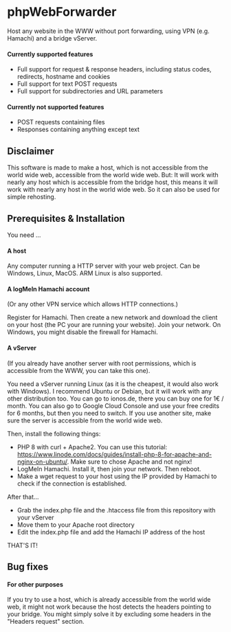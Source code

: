 # phpWebForwarder
Host any website in the WWW without port forwarding, using VPN (e.g. Hamachi) and a bridge vServer.

#### Currently supported features ####

- Full support for request & response headers, including status codes, redirects, hostname and cookies
- Full support for text POST requests
- Full support for subdirectories and URL parameters

#### Currently not supported features ####

- POST requests containing files
- Responses containing anything except text

## Disclaimer ##

This software is made to make a host, which is not accessible from the world wide web, accessible from the world wide web.
But: It will work with nearly any host which is accessible from the bridge host, this means it will work with nearly any host in the world wide web.
So it can also be used for simple rehosting.

## Prerequisites & Installation ##

You need ...

#### A host ####
Any computer running a HTTP server with your web project. Can be Windows, Linux, MacOS. ARM Linux is also supported.

#### A logMeIn Hamachi account ####
(Or any other VPN service which allows HTTP connections.)

Register for Hamachi. Then create a new network and download the client on your host (the PC your are running your website). Join your network.
On Windows, you might disable the firewall for Hamachi.

#### A vServer ####
(If you already have another server with root permissions, which is accessible from the WWW, you can take this one).

You need a vServer running Linux (as it is the cheapest, it would also work with Windows). I recommend Ubuntu or Debian, but it will work with any other distribution too. 
You can go to ionos.de, there you can buy one for 1€ / month. You can also go to Google Cloud Console and use your free credits for 6 months, but then you need to switch.
If you use another site, make sure the server is accessible from the world wide web.

Then, install the following things:
- PHP 8 with curl + Apache2. You can use this tutorial: https://www.linode.com/docs/guides/install-php-8-for-apache-and-nginx-on-ubuntu/. Make sure to chose Apache and not nginx!
- LogMeIn Hamachi. Install it, then join your network. Then reboot.
- Make a wget request to your host using the IP provided by Hamachi to check if the connection is established.

After that...
- Grab the index.php file and the .htaccess file from this repository with your vServer
- Move them to your Apache root directory
- Edit the index.php file and add the Hamachi IP address of the host

THAT'S IT!

## Bug fixes ##

#### For other purposes ####

If you try to use a host, which is already accessible from the world wide web, it might not work because the host detects the headers pointing to your bridge.
You might simply solve it by excluding some headers in the "Headers request" section.
